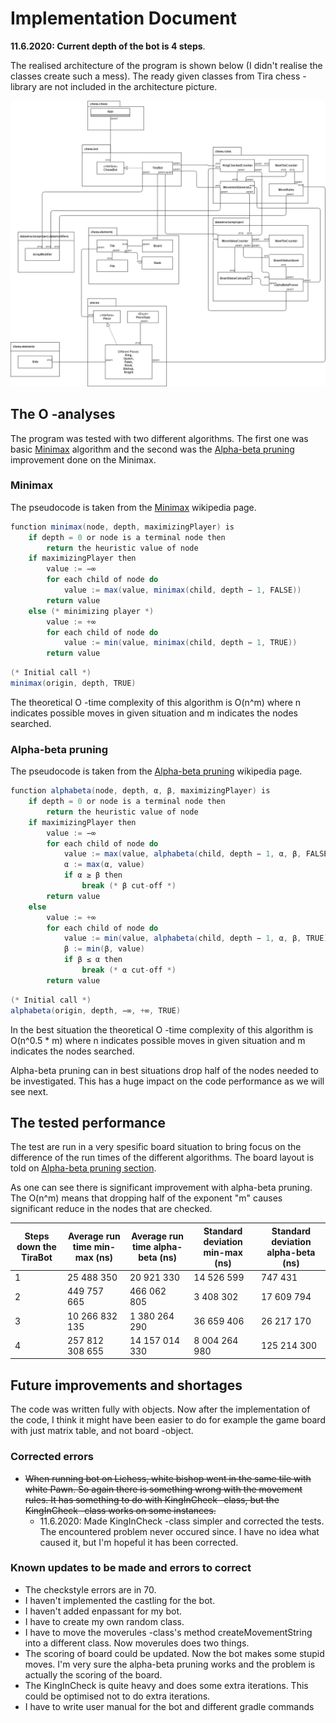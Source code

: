 # Implementation Document

**11.6.2020: Current depth of the bot is 4 steps**.

The realised architecture of the program is shown below (I didn't realise the classes create such a mess). The ready given classes from Tira chess -library are not included in the architecture picture.

![Chess AI realised architecture diagram](/documentation/images/chess-ai-realised-structure.png)

## The O -analyses

The program was tested with two different algorithms. The first one was basic [Minimax](https://en.wikipedia.org/wiki/Minimax) algorithm and the second was the [Alpha-beta pruning](https://en.wikipedia.org/wiki/Alpha%E2%80%93beta_pruning) improvement done on the Minimax.

### Minimax

The pseudocode is taken from the [Minimax](https://en.wikipedia.org/wiki/Minimax) wikipedia page. 

```java
function minimax(node, depth, maximizingPlayer) is
    if depth = 0 or node is a terminal node then
        return the heuristic value of node
    if maximizingPlayer then
        value := −∞
        for each child of node do
            value := max(value, minimax(child, depth − 1, FALSE))
        return value
    else (* minimizing player *)
        value := +∞
        for each child of node do
            value := min(value, minimax(child, depth − 1, TRUE))
        return value
```

```java
(* Initial call *)
minimax(origin, depth, TRUE)
```

The theoretical O -time complexity of this algorithm is O(n^m) where n indicates possible moves in given situation and m indicates the nodes searched. 

### Alpha-beta pruning

The pseudocode is taken from the [Alpha-beta pruning](https://en.wikipedia.org/wiki/Alpha%E2%80%93beta_pruning) wikipedia page. 

```java
function alphabeta(node, depth, α, β, maximizingPlayer) is
    if depth = 0 or node is a terminal node then
        return the heuristic value of node
    if maximizingPlayer then
        value := −∞
        for each child of node do
            value := max(value, alphabeta(child, depth − 1, α, β, FALSE))
            α := max(α, value)
            if α ≥ β then
                break (* β cut-off *)
        return value
    else
        value := +∞
        for each child of node do
            value := min(value, alphabeta(child, depth − 1, α, β, TRUE))
            β := min(β, value)
            if β ≤ α then
                break (* α cut-off *)
        return value
```

```java
(* Initial call *)
alphabeta(origin, depth, −∞, +∞, TRUE)
```

In the best situation the theoretical O -time complexity of this algorithm is O(n^0.5 * m) where n indicates possible moves in given situation and m indicates the nodes searched. 

Alpha-beta pruning can in best situations drop half of the nodes needed to be investigated. This has a huge impact on the code performance as we will see next.

## The tested performance

The test are run in a very spesific board situation to bring focus on the difference of the run times of the different algorithms. The board layout is told on [Alpha-beta pruning section](https://www.freecodecamp.org/news/simple-chess-ai-step-by-step-1d55a9266977).

As one can see there is significant improvement with alpha-beta pruning. The O(n^m) means that dropping half of the exponent "m" causes significant reduce in the nodes that are checked.

| Steps down the TiraBot | Average run time min-max (ns) | Average run time alpha-beta (ns) | Standard deviation min-max (ns) | Standard deviation alpha-beta (ns) |
|-----------------------------|-----------------------|-------------------------|-------------------------|-------------------------|
| 1                           | 25 488 350           | 20 921 330              | 14 526 599              | 747 431            |
| 2                           | 449 757 665           | 466 062 805                 | 3 408 302             | 17 609 794             |
| 3                           | 10 266 832 135         | 1 380 264 290             | 36 659 406              | 26 217 170              |
| 4                           | 257 812 308 655       | 14 157 014 330              | 8 004 264 980              | 125 214 300             |

## Future improvements and shortages

The code was written fully with objects. Now after the implementation of the code, I think it might have been easier to do for example the game board with just matrix table, and not board -object.

### Corrected errors

* ~~When running bot on Lichess, white bishop went in the same tile with white Pawn. So again there is something wrong with the movement rules. It has something to do with KingInCheck -class, but the KingInCheck -class works on some instances.~~
  * 11.6.2020: Made KingInCheck -class simpler and corrected the tests. The encountered problem never occured since. I have no idea what caused it, but I'm hopeful it has been corrected.

### Known updates to be made and errors to correct

* The checkstyle errors are in 70.
* I haven't implemented the castling for the bot.
* I haven't added enpassant for my bot.
* I have to create my own random class.
* I have to move the moverules -class's method createMovementString into a different class. Now moverules does two things.
* The scoring of board could be updated. Now the bot makes some stupid moves. I'm very sure the alpha-beta pruning works and the problem is actually the  scoring of the board.
* The KingInCheck is quite heavy and does some extra iterations. This could be optimised not to do extra iterations.
* I have to write user manual for the bot and different gradle commands